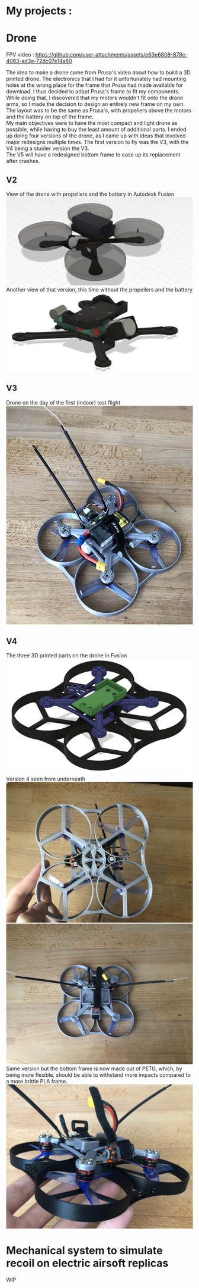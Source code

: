 # My projects :

# Drone
FPV video :
https://github.com/user-attachments/assets/e63e6808-878c-4063-ad3e-72dc07e14a80

The idea to make a drone came from Prusa's video about how to build a 3D printed drone. The electronics that I had for it unfortunately had mounting holes at the wrong place for the frame that Prusa had made available for download. I thus decided to adapt Prusa's frame to fit my components. While doing that, I discovered that my motors wouldn't fit onto the drone arms, so I made the decision to design an entirely new frame on my own. The layout was to be the same as Prusa's, with propellers above the motors and the battery on top of the frame.\
My main objectives were to have the most compact and light drone as possible, while having to buy the least amount of additional parts. I ended up doing four versions of the drone, as I came up with ideas that involved major redesigns multiple times. The first version to fly was the V3, with the V4 being a studier version the V3.\
The V5 will have a redesigned bottom frame to ease up its replacement after crashes.
## V2
View of the drone with propellers and the battery in Autodesk Fusion
![Alt text](docs/assets/V1_Perspective.png)
Another view of that version, this time without the propellers and the battery
![Alt text](docs/assets/V1_Right_edge.png)

## V3 
Drone on the day of the first (indoor) test flight
![Alt text](docs/assets/V4_4.jpg)

## V4
The three 3D printed parts on the drone in Fusion
![Alt text](docs/assets/V4_9_Fusion.png)
Version 4 seen from underneath
![Alt text](docs/assets/V4_5.jpg)
![Alt text](docs/assets/V4_7.jpg)
Same version but the bottom frame is now made out of PETG, which, by being more flexible, should be able to withstand more impacts compared to a more brittle PLA frame.
![Alt text](docs/assets/V4_8.jpg)

# Mechanical system to simulate recoil on electric airsoft replicas 
WIP
